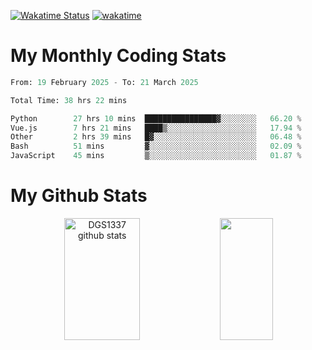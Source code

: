 [![Wakatime Status](https://github.com/noopurphalak/noopurphalak/workflows/wakatime-status-update/badge.svg)](https://github.com/noopurphalak/noopurphalak/actions/workflows/main.yml)
[![wakatime](https://wakatime.com/badge/user/80ace140-ef40-4fdd-b8ed-f3be3d2e1aea.svg)](https://wakatime.com/@80ace140-ef40-4fdd-b8ed-f3be3d2e1aea)

# My Monthly Coding Stats

<!--START_SECTION:waka-->

```python
From: 19 February 2025 - To: 21 March 2025

Total Time: 38 hrs 22 mins

Python        27 hrs 10 mins  ████████████████▓░░░░░░░░   66.20 %
Vue.js        7 hrs 21 mins   ████▒░░░░░░░░░░░░░░░░░░░░   17.94 %
Other         2 hrs 39 mins   █▓░░░░░░░░░░░░░░░░░░░░░░░   06.48 %
Bash          51 mins         ▓░░░░░░░░░░░░░░░░░░░░░░░░   02.09 %
JavaScript    45 mins         ▒░░░░░░░░░░░░░░░░░░░░░░░░   01.87 %
```

<!--END_SECTION:waka-->

# My Github Stats
<div style="text-align: center;">
  <img width="49%" height="195px" src="https://github-readme-stats-sigma-five.vercel.app/api?username=noopurphalak&show_icons=true&count_private=true&hide_border=true&title_color=00FFFF&icon_color=00FFFF&text_color=00FFFF&bg_color=0d1117" alt="DGS1337 github stats" />
  <img width="41%" height="195px" src="https://github-readme-stats-sigma-five.vercel.app/api/top-langs/?username=noopurphalak&layout=compact&hide_border=true&title_color=00FFFF&text_color=00FFFF&bg_color=0d1117" />
</div>
